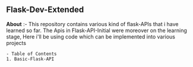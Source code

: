 
Flask-Dev-Extended
---
__About__ :- 
This repository contains various kind of flask-APIs that i have learned so far. The Apis in Flask-API-Initial were moreover on the learning stage, Here i'll be using code which can be implemented into various projects

```
- Table of Contents
1. Basic-Flask-API
```